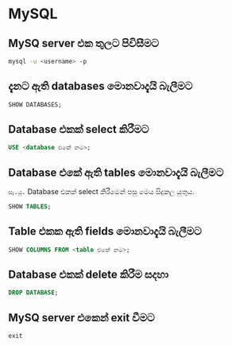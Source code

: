 # MySQL

## MySQ server එක තුලට පිවිසීමට
```bash
mysql -u <username> -p
```

## දැනට ඇති databases මොනවාදැයි බැලීමට
```sql
SHOW DATABASES;
```

## Database එකක් select කිරීමට
```sql
USE <database එකේ නම>;
```

## Database එකේ ඇති tables මොනවාදැයි බැලීමට
`සැ.යු.` Database එකක් select කිරීමෙන් පසු මෙය සිදුකල යුතුය.
```sql
SHOW TABLES;
```

## Table එකක ඇති fields මොනවාදැයි බැලීමට
```sql
SHOW COLUMNS FROM <table එකේ නම>;
```

## Database එකක් delete කිරීම සදහා
```sql
DROP DATABASE;
```

## MySQ server එකෙන් exit වීමට
```sql
exit
```
